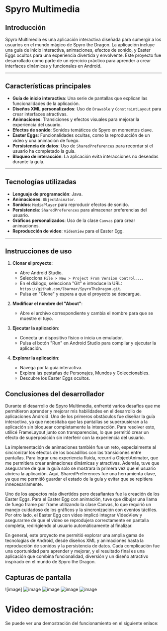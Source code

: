 # Spyro Multimedia

## Introducción
Spyro Multimedia es una aplicación interactiva diseñada para sumergir a los usuarios en el mundo mágico de Spyro the Dragon. La aplicación incluye una guía de inicio interactiva, animaciones, efectos de sonido, y Easter Eggs ocultos para una experiencia divertida y envolvente. Este proyecto fue desarrollado como parte de un ejercicio práctico para aprender a crear interfaces dinámicas y funcionales en Android.

---

## Características principales
- **Guía de inicio interactiva**: Una serie de pantallas que explican las funcionalidades de la aplicación.
- **Diseños XML personalizados**: Uso de `Drawable` y `ConstraintLayout` para crear interfaces atractivas.
- **Animaciones**: Transiciones y efectos visuales para mejorar la experiencia del usuario.
- **Efectos de sonido**: Sonidos temáticos de Spyro en momentos clave.
- **Easter Eggs**: Funcionalidades ocultas, como la reproducción de un video y una animación de fuego.
- **Persistencia de datos**: Uso de `SharedPreferences` para recordar si el usuario ha completado la guía.
- **Bloqueo de interacción**: La aplicación evita interacciones no deseadas durante la guía.

---

## Tecnologías utilizadas
- **Lenguaje de programación**: Java.
- **Animaciones**: `ObjectAnimator`.
- **Sonidos**: `MediaPlayer` para reproducir efectos de sonido.
- **Persistencia**: `SharedPreferences` para almacenar preferencias del usuario.
- **Gráficos personalizados**: Uso de la clase `Canvas` para crear animaciones.
- **Reproducción de video**: `VideoView` para el Easter Egg.

---

## Instrucciones de uso
1. **Clonar el proyecto**:
   - Abre Android Studio.
   - Selecciona `File > New > Project From Version Control...`.
   - En el diálogo, selecciona "Git" e introduce la URL: `https://github.com/lbarmar/SpyroTheDragon.git`.
   - Pulsa en "Clone" y espera a que el proyecto se descargue.

2. **Modificar el nombre del "About"**:
   - Abre el archivo correspondiente y cambia el nombre para que se muestre el tuyo.

3. **Ejecutar la aplicación**:
   - Conecta un dispositivo físico o inicia un emulador.
   - Pulsa el botón "Run" en Android Studio para compilar y ejecutar la aplicación.

4. **Explorar la aplicación**:
   - Navega por la guía interactiva.
   - Explora las pestañas de Personajes, Mundos y Coleccionables.
   - Descubre los Easter Eggs ocultos.


## Conclusiones del desarrollador
Durante el desarrollo de Spyro Multimedia, enfrenté varios desafíos que me permitieron aprender y mejorar mis habilidades en el desarrollo de aplicaciones Android. Uno de los primeros obstáculos fue diseñar la guía interactiva, ya que necesitaba que las pantallas se superpusieran a la aplicación sin bloquear completamente la interacción. Para resolver esto, utilicé FrameLayout junto con transparencias, lo que permitió crear un efecto de superposición sin interferir con la experiencia del usuario.

La implementación de animaciones también fue un reto, especialmente al sincronizar los efectos de los bocadillos con las transiciones entre pantallas. Para lograr una experiencia fluida, recurrí a ObjectAnimator, que me permitiera crear animaciones dinámicas y atractivas. Además, tuve que asegurarme de que la guía solo se mostrara la primera vez que el usuario abriera la aplicación. Aquí, SharedPreferences fue una herramienta clave, ya que me permitió guardar el estado de la guía y evitar que se repitiera innecesariamente.

Uno de los aspectos más divertidos pero desafiantes fue la creación de los Easter Eggs. Para el Easter Egg con animación, tuve que dibujar una llama de fuego frame por frame utilizando la clase Canvas, lo que requirió un manejo cuidadoso de los gráficos y la sincronización con eventos táctiles. Por otro lado, el Easter Egg con video implicó integrar VideoView y asegurarme de que el video se reprodujera correctamente en pantalla completa, redirigiendo al usuario automáticamente al finalizar.

En general, este proyecto me permitió explorar una amplia gama de tecnologías de Android, desde diseños XML y animaciones hasta la reproducción de sonidos y la persistencia de datos. Cada complicación fue una oportunidad para aprender y mejorar, y el resultado final es una aplicación que combina funcionalidad, diversión y un diseño atractivo inspirado en el mundo de Spyro the Dragon.


## Capturas de pantalla
![image]
![image](https://github.com/user-attachments/assets/)
![image](https://github.com/user-attachments/assets/)
![image](https://github.com/user-attachments/assets/)
![image](https://github.com/user-attachments/assets/)

# Video demostración:
Se puede ver una demostración del funcionamiento en el siguiente enlace:
